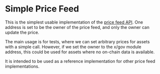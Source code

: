 # Simple Price Feed

This is the simplest usable implementation of the [price feed API](../../../packages/apis/src/price_feed_api.rs).
One address is set to be the owner of the price feed, and only the owner can update the price.

The main usage is for tests, where we can set arbitrary prices for assets with a simple call.
However, if we set the owner to the x/gov module address, this could be used for assets where no on-chain data
is available.

It is intended to be used as a reference implementation for other price feed implementations.
